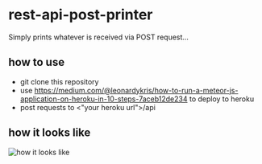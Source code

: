 # rest-api-post-printer

Simply prints whatever is received via POST request...

## how to use

- git clone this repository
- use https://medium.com/@leonardykris/how-to-run-a-meteor-js-application-on-heroku-in-10-steps-7aceb12de234 to deploy to heroku
- post requests to <"your heroku url">/api

## how it looks like

![how it looks like](https://github.com/sunyamare/rest-api-post-printer/blob/master/teaser.png)
